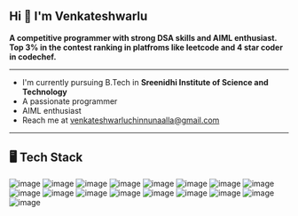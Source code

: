 ## Hi  👋 I'm Venkateshwarlu

<!--
**W-A-R-L-U/w-a-r-l-u** is a ✨ _special_ ✨ repository because its `README.md` (this file) appears on your GitHub profile.

Here are some ideas to get you started:

- 🔭 I’m currently working on ...
- 🌱 I’m currently learning ...
- 👯 I’m looking to collaborate on ...
- 🤔 I’m looking for help with ...
- 💬 Ask me about ...
- 📫 How to reach me: ...
- 😄 Pronouns: ...
- ⚡ Fun fact: ...
-->


**A competitive programmer with strong DSA skills and AIML enthusiast. Top 3% in the contest ranking in platfroms like leetcode and 4 star coder in codechef.**

-----------------------------------------------------------------------------------------------------------------------------------

* I'm currently pursuing B.Tech in **Sreenidhi Institute of Science and Technology**
* A passionate programmer
* AIML enthusiast
* Reach me at venkateshwarluchinnunaalla@gmail.com

-----------------------------------------------------------------------------------------------------------------------------------

## 🖥️ Tech Stack

![image](https://github.com/W-A-R-L-U/w-a-r-l-u/assets/114277372/ca4acfef-70e9-47b8-b32b-7fb18a1a48cf)
![image](https://github.com/W-A-R-L-U/w-a-r-l-u/assets/114277372/8d3af2cc-5393-4e84-bdb0-40a989b13b06)
![image](https://github.com/W-A-R-L-U/w-a-r-l-u/assets/114277372/ba6f4fca-fa79-4276-b953-73486c28e0be)
![image](https://github.com/W-A-R-L-U/w-a-r-l-u/assets/114277372/55be0ff3-adb6-4c0b-88e9-9defb961f3e6)
![image](https://github.com/W-A-R-L-U/w-a-r-l-u/assets/114277372/dd3362b3-e928-4bf7-aaa4-f2706577c509)
![image](https://github.com/W-A-R-L-U/w-a-r-l-u/assets/114277372/79a78545-d1a0-4dab-8b3e-ce79065de956)
![image](https://github.com/W-A-R-L-U/w-a-r-l-u/assets/114277372/0c3076c1-633b-4833-b149-855b0b5055af)
![image](https://github.com/W-A-R-L-U/w-a-r-l-u/assets/114277372/8d18eb39-40d3-4423-997d-b8eaf1aeb60d)
![image](https://github.com/W-A-R-L-U/w-a-r-l-u/assets/114277372/770ede30-ed70-4859-b37f-e3c5a5adcfaa)
![image](https://github.com/W-A-R-L-U/w-a-r-l-u/assets/114277372/daef4fad-2a36-4faa-88a4-4dfda4ec3f3e)
![image](https://github.com/W-A-R-L-U/w-a-r-l-u/assets/114277372/5a4e086f-ac6f-4b97-a60b-2b20e7422d7b)
![image](https://github.com/W-A-R-L-U/w-a-r-l-u/assets/114277372/5d47aa61-8488-47a1-a064-10f1559587cd)
![image](https://github.com/W-A-R-L-U/w-a-r-l-u/assets/114277372/6ebc3f2e-48f0-48ed-b9df-468b3efefc36)
![image](https://github.com/W-A-R-L-U/w-a-r-l-u/assets/114277372/5bd3df67-78a6-4997-9051-7fbdce4cda99)
![image](https://github.com/W-A-R-L-U/w-a-r-l-u/assets/114277372/f26f168d-acc7-44e7-9339-6e19113eea34)
![image](https://github.com/W-A-R-L-U/w-a-r-l-u/assets/114277372/50dc8eef-6e7a-4f07-ba68-f6c99fdde74b)
![image](https://github.com/W-A-R-L-U/w-a-r-l-u/assets/114277372/d76d0aac-4580-4cb2-9b54-ff4836a1c8ed)

